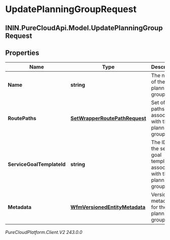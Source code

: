 # UpdatePlanningGroupRequest

## ININ.PureCloudApi.Model.UpdatePlanningGroupRequest

## Properties

|Name | Type | Description | Notes|
|------------ | ------------- | ------------- | -------------|
| **Name** | **string** | The name of the planning group | [optional] |
| **RoutePaths** | [**SetWrapperRoutePathRequest**](SetWrapperRoutePathRequest) | Set of route paths to associate with the planning group | [optional] |
| **ServiceGoalTemplateId** | **string** | The ID of the service goal template to associate with this planning group | [optional] |
| **Metadata** | [**WfmVersionedEntityMetadata**](WfmVersionedEntityMetadata) | Version metadata for the planning group | |



_PureCloudPlatform.Client.V2 243.0.0_
